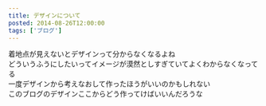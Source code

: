```yaml
---
title: デザインについて
posted: 2014-08-26T12:00:00
tags: ['ブログ']
---
```


着地点が見えないとデザインって分からなくなるよね  
どういうふうにしたいってイメージが漠然としすぎていてよくわからなくなってる  
一度デザインから考えなおして作ったほうがいいのかもしれない  
このブログのデザインここからどう作ってけばいいんだろうな  

